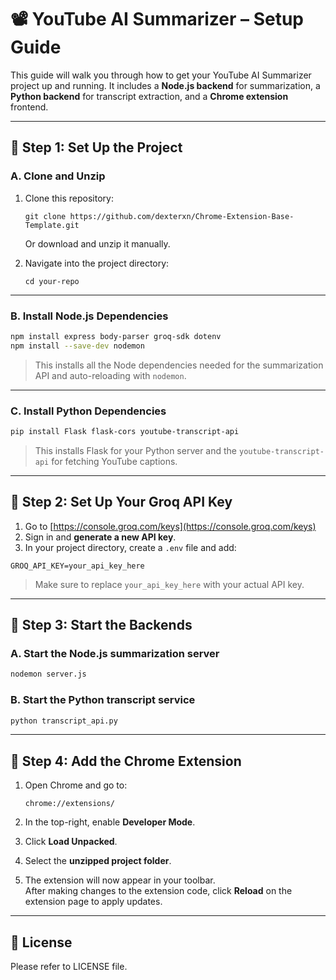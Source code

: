 # 📽️ YouTube AI Summarizer – Setup Guide

This guide will walk you through how to get your YouTube AI Summarizer project up and running. It includes a **Node.js backend** for summarization, a **Python backend** for transcript extraction, and a **Chrome extension** frontend.

---

## 🧱 Step 1: Set Up the Project

### A. Clone and Unzip

1. Clone this repository:
   ```
   git clone https://github.com/dexterxn/Chrome-Extension-Base-Template.git
   ```
   Or download and unzip it manually.

2. Navigate into the project directory:
   ```
   cd your-repo
   ```

---

### B. Install Node.js Dependencies

```bash
npm install express body-parser groq-sdk dotenv
npm install --save-dev nodemon
```

> This installs all the Node dependencies needed for the summarization API and auto-reloading with `nodemon`.

---

### C. Install Python Dependencies

```bash
pip install Flask flask-cors youtube-transcript-api
```

> This installs Flask for your Python server and the `youtube-transcript-api` for fetching YouTube captions.

---

## 🔑 Step 2: Set Up Your Groq API Key

1. Go to [https://console.groq.com/keys](https://console.groq.com/keys)
2. Sign in and **generate a new API key**.
3. In your project directory, create a `.env` file and add:

```
GROQ_API_KEY=your_api_key_here
```

> Make sure to replace `your_api_key_here` with your actual API key.

---

## 🚀 Step 3: Start the Backends

### A. Start the Node.js summarization server

```bash
nodemon server.js
```

### B. Start the Python transcript service

```bash
python transcript_api.py
```

---

## 🧩 Step 4: Add the Chrome Extension

1. Open Chrome and go to:  
   ```
   chrome://extensions/
   ```

2. In the top-right, enable **Developer Mode**.

3. Click **Load Unpacked**.

4. Select the **unzipped project folder**.

5. The extension will now appear in your toolbar.  
   After making changes to the extension code, click **Reload** on the extension page to apply updates.
---

## 📄 License
Please refer to LICENSE file.

